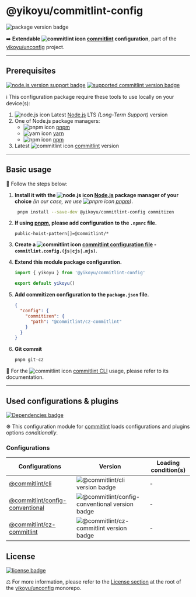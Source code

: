 # @yikoyu/commitlint-config

![package version badge]

➡️ **Extendable ![commitlint icon] [commitlint] configuration**, part of the
[yikoyu/unconfig] project.

[package version badge]: https://img.shields.io/npm/v/@yikoyu/commitlint-config/latest?style=for-the-badge&logo=npm
[commitlint]: https://commitlint.js.org/
[commitlint icon]: https://api.iconify.design/catppuccin/commitlint.svg
[yikoyu/unconfig]: https://github.com/yikoyu/unconfig

---

## Prerequisites

[![node.js version support badge]][node.js]
[![supported commitlint version badge]][commitlint]

[node.js version support badge]: https://img.shields.io/node/v-lts/@yikoyu/commitlint-config?style=for-the-badge&logo=nodedotjs
[supported commitlint version badge]: https://img.shields.io/github/package-json/dependency-version/yikoyu/unconfig/peer/commitlint?filename=packages%2Fcommitlint-config%2Fpackage.json&logo=commitlint&style=for-the-badge

ℹ️ This configuration package require these tools to use locally on your
device(s):

1. ![node.js icon] Latest [Node.js] LTS _(Long-Term Support)_ version
1. One of Node.js package managers:
    - ![pnpm icon] [pnpm]
    - ![yarn icon] [yarn]
    - ![npm icon] [npm]
1. Latest ![commitlint icon] [commitlint] version

[node.js]: https://nodejs.org/en/
[node.js icon]: https://api.iconify.design/logos/nodejs-icon.svg
[pnpm]: https://pnpm.io/
[pnpm icon]: https://api.iconify.design/vscode-icons/file-type-light-pnpm.svg
[npm]: https://npmjs.com/
[npm icon]: https://api.iconify.design/logos/npm-icon.svg
[yarn]: https://yarnpkg.com/
[yarn icon]: https://api.iconify.design/logos/yarn.svg

---

## Basic usage

👣 Follow the steps below:

1. **Install it with the ![node.js icon] [Node.js] package manager of your
   choice** _(in our case, we use ![pnpm icon] [pnpm])_.

    ```sh
     pnpm install --save-dev @yikoyu/commitlint-config commitizen
    ```

2. **If using [pnpm], please add configuration to the `.npmrc` file.**

    ```
    public-hoist-pattern[]=@commitlint/*
    ```

3. **Create a ![commitlint icon] [commitlint configuration file] - `commitlint.config.(js|cjs|.mjs)`**.

4. **Extend this module package configuration.**

    ```js
    import { yikoyu } from '@yikoyu/commitlint-config'

    export default yikoyu()
    ```

5. **Add commitizen configuration to the `package.json` file.**

    ```json
    {
      "config": {
        "commitizen": {
          "path": "@commitlint/cz-commitlint"
        }
      }
    }
    ```

6. **Git commit**

    ```sh
    pnpm git-cz
    ```

📖 For the ![commitlint icon] [commitlint CLI] usage, please refer to its
documentation.

[commitlint configuration file]: https://commitlint.js.org/reference/configuration.html
[commitlint cli]: https://commitlint.js.org/reference/cli.html

---

## Used configurations & plugins

[![Dependencies badge]][dependencies url]

⚙️ This configuration module for [commitlint] loads configurations and plugins
options _conditionally_.

[dependencies badge]: https://img.shields.io/librariesio/release/npm/@yikoyu/commitlint-config?style=for-the-badge
[dependencies url]: https://libraries.io/npm/@yikoyu%2Fcommitlint-config

### Configurations

| Configurations                      | Version                                           | Loading condition(s) |
| ----------------------------------- | ------------------------------------------------- | -------------------- |
| [@commitlint/cli]                   | ![@commitlint/cli version badge]                  | -                    |
| [@commitlint/config-conventional]   | ![@commitlint/config-conventional version badge]  | -                    |
| [@commitlint/cz-commitlint]         | ![@commitlint/cz-commitlint version badge]        | -                    |

[@commitlint/cli]: https://github.com/conventional-changelog/commitlint
[@commitlint/cli version badge]: https://img.shields.io/npm/v/@commitlint/cli?logo=npm&style=flat-square

[@commitlint/config-conventional]: https://github.com/conventional-changelog/commitlint
[@commitlint/config-conventional version badge]: https://img.shields.io/npm/v/@commitlint/config-conventional?logo=npm&style=flat-square

[@commitlint/cz-commitlint]: https://github.com/conventional-changelog/commitlint
[@commitlint/cz-commitlint version badge]: https://img.shields.io/npm/v/@commitlint/cz-commitlint?logo=npm&style=flat-square

## License

[![license badge]][license]

⚖️ For more information, please refer to the [License section] at the root of
the [yikoyu/unconfig] monorepo.

[license badge]: https://img.shields.io/github/license/yikoyu/unconfig?style=for-the-badge
[license]: https://github.com/yikoyu/unconfig/blob/main/LICENSE.md
[license section]: https://github.com/yikoyu/unconfig#License
